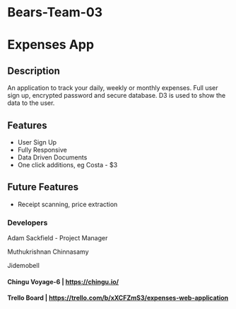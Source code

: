 # Bears-Team-03

# Expenses App

## Description
An application to track your daily, weekly or monthly expenses. Full user sign up, encrypted password and secure database. D3 is used to show the data to the user.

## Features
* User Sign Up
* Fully Responsive
* Data Driven Documents
* One click additions, eg Costa - $3

## Future Features
* Receipt scanning, price extraction

### Developers
Adam Sackfield - Project Manager


Muthukrishnan Chinnasamy


Jidemobell

#### Chingu Voyage-6 | https://chingu.io/
#### Trello Board | https://trello.com/b/xXCFZmS3/expenses-web-application

